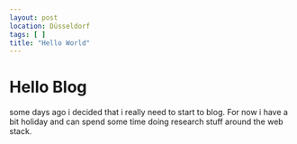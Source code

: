 ```yaml
---
layout: post
location: Düsseldorf
tags: [ ]
title: "Hello World"
---
```


# Hello Blog

some days ago i decided that i really need to start to blog.
For now i have a bit holiday and can spend some time doing research stuff around the web stack.
